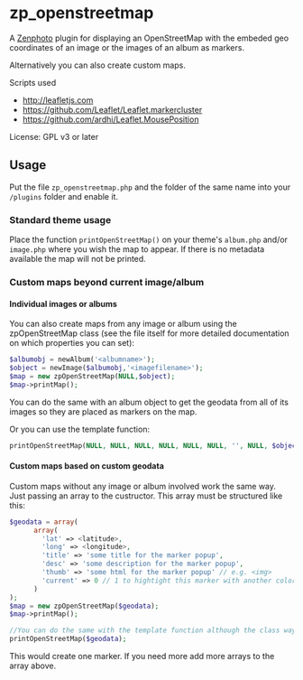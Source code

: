 zp_openstreetmap
==============

A [Zenphoto](http://www.zenphoto.org) plugin for displaying an OpenStreetMap with the embeded geo coordinates of an image or the images of an album as markers.

Alternatively you can also create custom maps.

Scripts used
- http://leafletjs.com 
- https://github.com/Leaflet/Leaflet.markercluster
- https://github.com/ardhi/Leaflet.MousePosition
 
License: GPL v3 or later 
  
Usage
----------

Put the file `zp_openstreetmap.php` and the folder of the same name into your `/plugins` folder and enable it.

### Standard theme usage

Place the function `printOpenStreetMap()` on your theme's `album.php` and/or `image.php` where you wish the map to appear. If there is no metadata available the map will not be printed.

### Custom maps beyond current image/album

#### Individual images or albums

You can also create maps from any image or album using the zpOpenStreetMap class (see the file itself for more detailed documentation on which properties you can set):

```php
$albumobj = newAlbum('<albumname>');
$object = newImage($albumobj,'<imagefilename>'); 
$map = new zpOpenStreetMap(NULL,$object);
$map->printMap();
```
You can do the same with an album object to get the geodata from all of its images so they are placed as markers on the map.

Or you can use the template function: 

```php
printOpenStreetMap(NULL, NULL, NULL, NULL, NULL, NULL, '', NULL, $object);`
```

#### Custom maps based on custom geodata

Custom maps without any image or album involved work the same way. Just passing an array to the custructor. This array must be structured like this:

```php
$geodata = array(
	  array(
	    'lat' => <latitude>,
	    'long' => <longitude>,
	    'title' => 'some title for the marker popup',
	    'desc' => 'some description for the marker popup',
	    'thumb' => 'some html for the marker popup' // e.g. <img>  
	    'current' => 0 // 1 to hightight this marker with another color. Intended for the current image on album marker view but can be used otherwise, too
	  )
);
$map = new zpOpenStreetMap($geodata);
$map->printMap();

//You can do the same with the template function although the class way is more flexible.
printOpenStreetMap($geodata);
````
This would create one marker. If you need more add more arrays to the array above.
